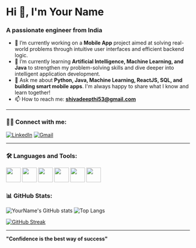 <!-- Header image -->

# Hi 👋, I'm Your Name

### A passionate engineer from India

- 🔭 I’m currently working on a **Mobile App** project aimed at solving real-world problems through intuitive user interfaces and efficient backend logic.
- 🌱 I’m currently learning **Artificial Intelligence, Machine Learning, and Java** to strengthen my problem-solving skills and dive deeper into intelligent application development.
- 💬 Ask me about **Python, Java, Machine Learning, ReactJS, SQL, and building smart mobile apps**. I'm always happy to share what I know and learn together!
- 📫 How to reach me: **shivadeepthi53@gmail.com**


---

### 🧑‍💻 Connect with me:

[![LinkedIn](https://img.shields.io/badge/LinkedIn-blue?style=flat-square&logo=linkedin)](https://linkedin.com/in/your-link)
[![Gmail](https://img.shields.io/badge/Gmail-black?style=flat-square&logo=google-chrome)](shivadeepthi53@gmail.com)

---

### 🛠️ Languages and Tools:

<p align="left">
  <img src="https://cdn.jsdelivr.net/gh/devicons/devicon/icons/java/java-original.svg" width="40" />
  <img src="https://cdn.jsdelivr.net/gh/devicons/devicon/icons/python/python-original.svg" width="40" />
  <img src="https://cdn.jsdelivr.net/gh/devicons/devicon/icons/github/github-original.svg" width="40" />
  <img src="https://cdn.jsdelivr.net/gh/devicons/devicon/icons/html5/html5-original.svg" width="40" />
  <img src="https://cdn.jsdelivr.net/gh/devicons/devicon/icons/css3/css3-original.svg" width="40" />
  <img src="https://cdn.jsdelivr.net/gh/devicons/devicon/icons/javascript/javascript-original.svg" width="40" />
</p>


### 📊 GitHub Stats:

<!-- GitHub stats -->
![YourName's GitHub stats](https://github-readme-stats.vercel.app/api?username=shivadeepthi15&show_icons=true&theme=radical)
![Top Langs](https://github-readme-stats.vercel.app/api/top-langs/?username=shivadeepthi15&layout=compact&theme=radical)

<!-- Contribution graph -->
[![GitHub Streak](https://github-readme-streak-stats.herokuapp.com/?user=shivadeepthi15&theme=dark)](https://git.io/streak-stats)

---

**"Confidence is the best way of success"**

